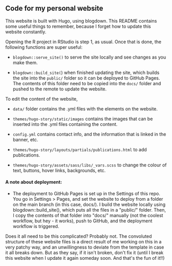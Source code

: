 ## Code for my personal website

This website is built with Hugo, using blogdown. This README contains some useful things to remember, because I forget how to update this website constantly.

Opening the R project in RStudio is step 1, as usual. Once that is done, the following functions are super useful:

-   `blogdown::serve_site()` to serve the site locally and see changes as you make them.

-   `blogdown::build_site(`) when finished updating the site, which builds the site into the `public/` folder so it can be deployed to GitHub Pages. The contents of this folder need to be copied into the `docs/` folder and pushed to the remote to update the website.

To edit the content of the website,

-   `data/` folder contains the .yml files with the elements on the website.

-   `themes/hugo-story/static/images` contains the images that can be inserted into the .yml files containing the content.

-   `config.yml` contains contact info, and the information that is linked in the banner, etc.

-   `themes/hugo-story/layouts/partials/publications.html` to add publications.

-   `themes/hugo-story/assets/sass/libs/_vars.scss` to change the colour of text, buttons, hover links, backgrounds, etc.

#### A note about deployment:

- The deployment to GitHub Pages is set up in the Settings of this repo. You go in Settings > Pages, and set the website to deploy from a folder on the main branch (in this case, docs/). I build the website locally using blogdown::build_site(), which puts all the files in a "public/" folder. Then, I copy the contents of that folder into "docs/" manually (not the coolest workflow, but hey - it works), push to GitHub, and the deployment workflow is triggered.

Does it all need to be this complicated? Probably not. The convoluted structure of these website files is a direct result of me working on this in a very patchy way, and an unwillingness to deviate from the template in case it all breaks down. But as they say, if it isn't broken, don't fix it (until I break this website when I update it again someday soon. And that's the fun of it!!)
